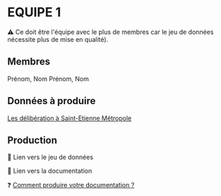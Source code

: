 # EQUIPE 1

⚠️ Ce doit être l'équipe avec le plus de membres car le jeu de données nécessite plus de mise en qualité).

## Membres

Prénom, Nom
Prénom, Nom

## Données à produire

[Les délibération à Saint-Etienne Métropole](/README.md#délibérations-de-la-métropole-de-saint-etienne)

## Production

🔗 Lien vers le jeu de données

🔗 Lien vers la documentation

❓ [Comment produire votre documentation ?](/README.md#-la-documentation)
